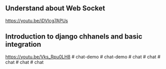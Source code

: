 ## Understand about Web Socket
https://youtu.be/iDVlcg7APUs
## Introduction to django chhanels and basic integration
https://youtu.be/Vks_Rpu0LH8
#   c h a t - d e m o  
 #   c h a t - d e m o  
 #   c h a t  
 #   c h a t  
 #   c h a t  
 #   c h a t  
 #   c h a t  
 